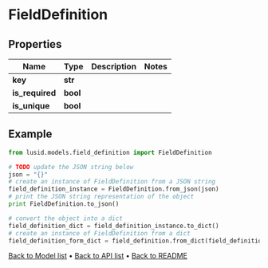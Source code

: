 # FieldDefinition


## Properties
Name | Type | Description | Notes
------------ | ------------- | ------------- | -------------
**key** | **str** |  | 
**is_required** | **bool** |  | 
**is_unique** | **bool** |  | 

## Example

```python
from lusid.models.field_definition import FieldDefinition

# TODO update the JSON string below
json = "{}"
# create an instance of FieldDefinition from a JSON string
field_definition_instance = FieldDefinition.from_json(json)
# print the JSON string representation of the object
print FieldDefinition.to_json()

# convert the object into a dict
field_definition_dict = field_definition_instance.to_dict()
# create an instance of FieldDefinition from a dict
field_definition_form_dict = field_definition.from_dict(field_definition_dict)
```
[Back to Model list](../README.md#documentation-for-models) &#8226; [Back to API list](../README.md#documentation-for-api-endpoints) &#8226; [Back to README](../README.md)


